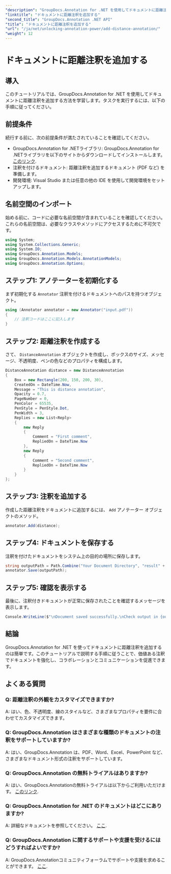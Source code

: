 ```yaml
---
"description": "GroupDocs.Annotation for .NET を使用してドキュメントに距離注釈を追加する方法を学びましょう。コラボレーションとコミュニケーションを簡単に強化できます。"
"linktitle": "ドキュメントに距離注釈を追加する"
"second_title": "GroupDocs.Annotation .NET API"
"title": "ドキュメントに距離注釈を追加する"
"url": "/ja/net/unlocking-annotation-power/add-distance-annotation/"
"weight": 12
---
```


# ドキュメントに距離注釈を追加する

## 導入
このチュートリアルでは、GroupDocs.Annotation for .NET を使用してドキュメントに距離注釈を追加する方法を学習します。タスクを実行するには、以下の手順に従ってください。
## 前提条件

続行する前に、次の前提条件が満たされていることを確認してください。

- GroupDocs.Annotation for .NETライブラリ: GroupDocs.Annotation for .NETライブラリを以下のサイトからダウンロードしてインストールします。 [このリンク](https://releases。groupdocs.com/annotation/net/).
- 注釈を付けるドキュメント: 距離注釈を追加するドキュメント (PDF など) を準備します。
- 開発環境: Visual Studio または任意の他の IDE を使用して開発環境をセットアップします。

## 名前空間のインポート

始める前に、コードに必要な名前空間が含まれていることを確認してください。これらの名前空間は、必要なクラスやメソッドにアクセスするために不可欠です。

```csharp
using System;
using System.Collections.Generic;
using System.IO;
using GroupDocs.Annotation.Models;
using GroupDocs.Annotation.Models.AnnotationModels;
using GroupDocs.Annotation.Options;
```


## ステップ1: アノテーターを初期化する

まず初期化する `Annotator` 注釈を付けるドキュメントへのパスを持つオブジェクト。

```csharp
using (Annotator annotator = new Annotator("input.pdf"))
{
    // 注釈コードはここに記入します
}
```

## ステップ2: 距離注釈を作成する

さて、 `DistanceAnnotation` オブジェクトを作成し、ボックスのサイズ、メッセージ、不透明度、ペンの色などのプロパティを構成します。

```csharp
DistanceAnnotation distance = new DistanceAnnotation
{
    Box = new Rectangle(200, 150, 200, 30),
    CreatedOn = DateTime.Now,
    Message = "This is distance annotation",
    Opacity = 0.7,
    PageNumber = 0,
    PenColor = 65535,
    PenStyle = PenStyle.Dot,
    PenWidth = 3,
    Replies = new List<Reply>
    {
        new Reply
        {
            Comment = "First comment",
            RepliedOn = DateTime.Now
        },
        new Reply
        {
            Comment = "Second comment",
            RepliedOn = DateTime.Now
        }
    }
};
```

## ステップ3: 注釈を追加する

作成した距離注釈をドキュメントに追加するには、 `Add` アノテーター オブジェクトのメソッド。

```csharp
annotator.Add(distance);
```

## ステップ4: ドキュメントを保存する

注釈を付けたドキュメントをシステム上の目的の場所に保存します。

```csharp
string outputPath = Path.Combine("Your Document Directory", "result" + Path.GetExtension("input.pdf"));
annotator.Save(outputPath);
```

## ステップ5: 確認を表示する

最後に、注釈付きドキュメントが正常に保存されたことを確認するメッセージを表示します。

```csharp
Console.WriteLine($"\nDocument saved successfully.\nCheck output in {outputPath}.");
```

## 結論

GroupDocs.Annotation for .NET を使ってドキュメントに距離注釈を追加するのは簡単です。このチュートリアルで説明する手順に従うことで、価値ある注釈でドキュメントを強化し、コラボレーションとコミュニケーションを促進できます。

## よくある質問

### Q: 距離注釈の外観をカスタマイズできますか?

A: はい、色、不透明度、線のスタイルなど、さまざまなプロパティを要件に合わせてカスタマイズできます。

### Q: GroupDocs.Annotation はさまざまな種類のドキュメントの注釈をサポートしていますか?

A: はい、GroupDocs.Annotation は、PDF、Word、Excel、PowerPoint など、さまざまなドキュメント形式の注釈をサポートしています。

### Q: GroupDocs.Annotation の無料トライアルはありますか?

A: はい、GroupDocs.Annotationの無料トライアルは以下からご利用いただけます。 [このリンク](https://releases。groupdocs.com/).

### Q: GroupDocs.Annotation for .NET のドキュメントはどこにありますか?

A: 詳細なドキュメントを参照してください。 [ここ](https://tutorials。groupdocs.com/annotation/net/).

### Q: GroupDocs.Annotation に関するサポートや支援を受けるにはどうすればよいですか?

A: GroupDocs.Annotationコミュニティフォーラムでサポートや支援を求めることができます。 [ここ](https://forum。groupdocs.com/c/annotation/10).